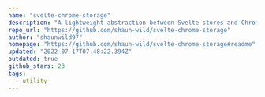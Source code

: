 ```yaml
---
name: "svelte-chrome-storage"
description: "A lightweight abstraction between Svelte stores and Chrome extension storage."
repo_url: "https://github.com/shaun-wild/svelte-chrome-storage"
author: "shaunwild97"
homepage: "https://github.com/shaun-wild/svelte-chrome-storage#readme"
updated: "2022-07-17T07:48:22.394Z"
outdated: true
github_stars: 23
tags: 
  - utility
---
```

